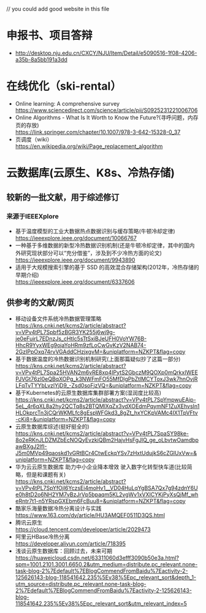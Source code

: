 // you could add good website in this file  
# 申报书、项目答辩
+ <http://desktop.nju.edu.cn/CXCY/NJU/Item/Detail/e5090516-1f08-4206-a35b-8a5bb191a3dd>
# 在线优化（ski-rental）
+ Online learning: A comprehensive survey  
https://www.sciencedirect.com/science/article/pii/S0925231221006706  
+ Online Algorithms - What Is It Worth to Know the Future?(寻呼问题，内存页的存放)  
https://link.springer.com/chapter/10.1007/978-3-642-15328-0_37
+ 页调度（wiki）  
https://en.wikipedia.org/wiki/Page_replacement_algorithm  

# 云数据库(云原生、K8s、冷热存储)  
## 较新的一批文献，用于综述修订
### 来源于IEEEXplore
+ 基于温度模型的工业大数据热点数据识别与缓存策略(牛顿冷却定律)    
https://ieeexplore.ieee.org/document/10066767
+ 一种基于多维数据的新型冷热数据识别机制(还是牛顿冷却定律，其中的国内外研究现状部分可以“充分借鉴”，涉及到不少冷热方面的论文)  
https://ieeexplore.ieee.org/document/9943890
+ 适用于大规模搜索引擎的基于 SSD 的高效混合存储架构(2012年，冷热存储的早期介绍)  
https://ieeexplore.ieee.org/document/6337606
## 供参考的文献/网页
+ 移动设备文件系统冷热数据管理策略  
https://kns.cnki.net/kcms2/article/abstract?v=VPv4tPL7Spbf5zBGR3YK255j6wj9g-je0eFuirL7EDnzJs_cHtIc5sTtSxiBJeUFH0VoYW76B-HhcR9YyxWEg9ojaYoHRm9zfLoCwGvKzV2NAB74-2GzIPpOxq74rvVGAddCHzjxgvM=&uniplatform=NZKPT&flag=copy
+ 基于数据温度的冷热数据识别机制研究(上面那篇疑似抄了这篇一部分)  
https://kns.cnki.net/kcms2/article/abstract?v=VPv4tPL7Spa25HVAN2m6vRE8xp4IPytS2GbczM9QOXp0mQrkxIWEEPJVGt76zI0eQBqXOPg_k3NWFmFO55MfDlgPbZtlMCYToxJ3wk7hnOvjRLFqTvTYYbLvzlYjD9_-Zsd0soFjzVQ=&uniplatform=NZKPT&flag=copy
+ 基于Kubernetes的云原生数据库集群部署方案(湿润度比较高)  
https://kns.cnki.net/kcms2/article/abstract?v=VPv4tPL7SpYmpwuEAip-5eL_4r6qXL8a2hy2QCTq8s2BTQMlXqZx3vdXOEdmPqymNF1ZuXEhvsIn1HLOkprcTn3jCQrWKMLfc8gEspWFGkd3_8gZt_hxYCKpVAMc4IX1TpVFtv-cKi8=&uniplatform=NZKPT&flag=copy
+ 云原生数据库综述(挺好挺全的)  
https://kns.cnki.net/kcms2/article/abstract?v=VPv4tPL7SpaSY98ke-8o2eRKnJLDZMZbEcNOQyEvzkiQBm2HajvHsFgJlQ_ge_oLbvtwOamdbpawBXgJ2IfI-J5m0MVp49qaoskd1vGRtBCr4CtwEckqYSv7zHxtUdujkS6cZGlUxVw=&uniplatform=NZKPT&flag=copy
+ 华为云云原生数据库 助力中小企业降本增效 驶入数字化转型快车道(比较简略，但是和课题有关)  
https://kns.cnki.net/kcms2/article/abstract?v=VPv4tPL7SpYfOjl6YczsEi4moHv1__VD04HuLqYgBSA7Qx7g94zdnY6Ue0h8tD2o6NH2YM7vBzJrVp5bpaqm5KL2vgWv1xVXICYKjPyXsQjMf_wheRntr7t1-n5YRspGXEbm6FcBuu8=&uniplatform=NZKPT&flag=copy  
+ 酷家乐海量数据冷热分离设计与实践  
https://www.163.com/dy/article/HU3AMQEF0511D3QS.html  
+ 腾讯云原生  
https://cloud.tencent.com/developer/article/2029473  
+ 阿里云HBase冷热分离  
https://developer.aliyun.com/article/718395  
+ 浅谈云原生数据库：回顾过去，未来可期  
https://huaweicloud.csdn.net/63311060d3efff3090b50e3a.html?spm=1001.2101.3001.6650.2&utm_medium=distribute.pc_relevant.none-task-blog-2%7Edefault%7EBlogCommendFromBaidu%7Eactivity-2-125626143-blog-118541642.235%5Ev38%5Epc_relevant_sort&depth_1-utm_source=distribute.pc_relevant.none-task-blog-2%7Edefault%7EBlogCommendFromBaidu%7Eactivity-2-125626143-blog-118541642.235%5Ev38%5Epc_relevant_sort&utm_relevant_index=5
